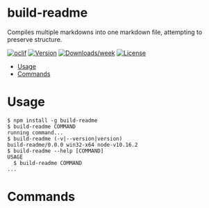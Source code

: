# build-readme

Compiles multiple markdowns into one markdown file, attempting to preserve structure.

[![oclif](https://img.shields.io/badge/cli-oclif-brightgreen.svg)](https://oclif.io)
[![Version](https://img.shields.io/npm/v/build-readme.svg)](https://npmjs.org/package/build-readme)
[![Downloads/week](https://img.shields.io/npm/dw/build-readme.svg)](https://npmjs.org/package/build-readme)
[![License](https://img.shields.io/npm/l/build-readme.svg)](https://github.com/my-ul/ng-porcelain/blob/master/package.json)

<!-- toc -->

-   [Usage](#usage)
-   [Commands](#commands)
    <!-- tocstop -->

# Usage

<!-- usage -->

```sh-session
$ npm install -g build-readme
$ build-readme COMMAND
running command...
$ build-readme (-v|--version|version)
build-readme/0.0.0 win32-x64 node-v10.16.2
$ build-readme --help [COMMAND]
USAGE
  $ build-readme COMMAND
...
```

<!-- usagestop -->

# Commands

<!-- commands -->

<!-- commandsstop -->
